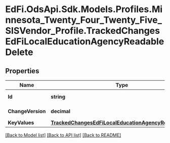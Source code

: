 # EdFi.OdsApi.Sdk.Models.Profiles.Minnesota_Twenty_Four_Twenty_Five_SISVendor_Profile.TrackedChangesEdFiLocalEducationAgencyReadableDelete

## Properties

Name | Type | Description | Notes
------------ | ------------- | ------------- | -------------
**Id** | **string** | Resource identifier | [optional] 
**ChangeVersion** | **decimal** | Change version | [optional] 
**KeyValues** | [**TrackedChangesEdFiLocalEducationAgencyReadableKey**](TrackedChangesEdFiLocalEducationAgencyReadableKey.md) |  | [optional] 

[[Back to Model list]](../README.md#documentation-for-models) [[Back to API list]](../README.md#documentation-for-api-endpoints) [[Back to README]](../README.md)

